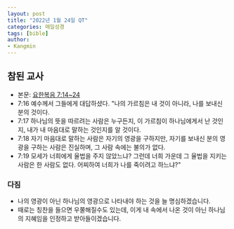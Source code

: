 ```yaml
---
layout: post
title: "2022년 1월 24일 QT"
categories: 매일성경
tags: [bible]
author:
- Kangmin
---
```


## 참된 교사
- 본문: [요한복음 7:14~24](https://www.bskorea.or.kr/bible/korbibReadpage.php?version=SAENEW&book=jhn&chap=7&sec=14&cVersion=&fontSize=15px&fontWeight=normal#focus)
- 7:16 예수께서 그들에게 대답하셨다. "나의 가르침은 내 것이 아니라, 나를 보내신 분의 것이다.
- 7:17 하나님의 뜻을 따르려는 사람은 누구든지, 이 가르침이 하나님에게서 난 것인지, 내가 내 마음대로 말하는 것인지를 알 것이다.
- 7:18 자기 마음대로 말하는 사람은 자기의 영광을 구하지만, 자기를 보내신 분의 영광을 구하는 사람은 진실하며, 그 사람 속에는 불의가 없다.
- 7:19 모세가 너희에게 율법을 주지 않았느냐? 그런데 너희 가운데 그 율법을 지키는 사람은 한 사람도 없다. 어찌하여 너희가 나를 죽이려고 하느냐?"

### 다짐
- 나의 영광이 아닌 하나님의 영광으로 나타내야 하는 것을 늘 명심하겠습니다.
- 때로는 칭찬을 들으면 우쭐해질수도 있는데, 이게 내 속에서 나온 것이 아닌 하나님의 지혜임을 인정하고 받아들이겠습니다.
